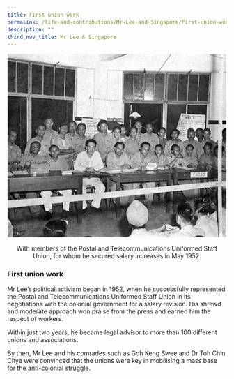 ```yaml
---
title: First union work
permalink: /life-and-contributions/Mr-Lee-and-Singapore/First-union-work
description: ""
third_nav_title: Mr Lee & Singapore
---
```


![Alt text for image on Isomer site](/images/mr-lee-and-singapore/First%20union%20work.jpg)

<center>With members of the Postal and Telecommunications Uniformed Staff Union, for whom he secured salary increases in May 1952.</center>

### First union work ###

Mr Lee’s political activism began in 1952, when he successfully represented the Postal and Telecommunications Uniformed Staff Union in its negotiations with the colonial government for a salary revision. His shrewd and moderate approach won praise from the press and earned him the respect of workers.


Within just two years, he became legal advisor to more than 100 different unions and associations.


By then, Mr Lee and his comrades such as Goh Keng Swee and Dr Toh Chin Chye were convinced that the unions were key in mobilising a mass base for the anti-colonial struggle.